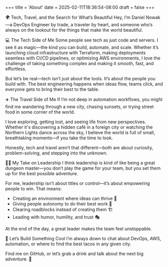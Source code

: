 +++
title = 'About'
date = 2025-02-11T18:36:54-08:00
draft = false
+++


🌍 Tech, Travel, and the Search for What’s Beautiful
Hey, I’m Daniel Nowak—a DevOps Engineer by trade, a traveler by heart, and someone who’s always on the lookout for the things that make the world beautiful.

💻 The Tech Side of Me
Some people see tech as just code and servers. I see it as magic—the kind you can build, automate, and scale. Whether it’s launching cloud infrastructure with Terraform, making deployments seamless with CI/CD pipelines, or optimizing AWS environments, I love the challenge of taking something complex and making it smooth, fast, and effortless.

But let’s be real—tech isn’t just about the tools. It’s about the people you build with. The best engineering happens when ideas flow, teams click, and everyone gets to bring their best to the table.

✈️ The Travel Side of Me
If I’m not deep in automation workflows, you might find me wandering through a new city, chasing sunsets, or trying street food in some corner of the world.

I love exploring, getting lost, and seeing life from new perspectives. Whether it's discovering a hidden café in a foreign city or watching the Northern Lights dance across the sky, I believe the world is full of small, breathtaking moments—if you take the time to look.

Honestly, tech and travel aren’t that different—both are about curiosity, problem-solving, and stepping into the unknown.

👨‍💼 My Take on Leadership
I think leadership is kind of like being a great dungeon master—you don’t play the game for your team, but you set them up for the best possible adventure.

For me, leadership isn’t about titles or control—it’s about empowering people to win. That means:

* Creating an environment where ideas can thrive 🧠
* Giving people autonomy to do their best work 🚀
* Clearing roadblocks instead of creating them 🏗️
* Leading with humor, humility, and trust 🎭

At the end of the day, a great leader makes the team feel unstoppable.

🚀 Let’s Build Something Cool
I’m always down to chat about DevOps, AWS, automation, or where to find the best tacos in any given city.

Find me on GitHub, or let’s grab a drink and talk about the next big adventure. 🎉